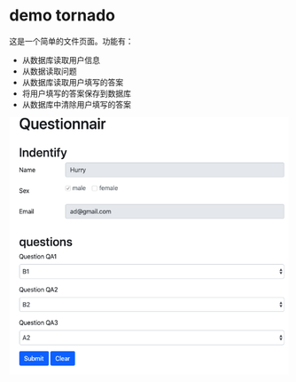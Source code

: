 # demo tornado

这是一个简单的文件页面。功能有：
- 从数据库读取用户信息
- 从数据读取问题
- 从数据库读取用户填写的答案
- 将用户填写的答案保存到数据库
- 从数据库中清除用户填写的答案

![image](./tornado.png)
